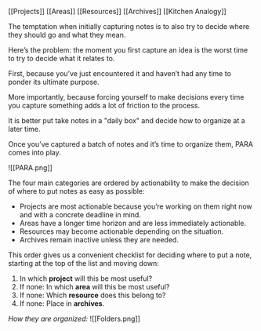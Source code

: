 [[Projects]]
[[Areas]]
[[Resources]]
[[Archives]]
[[Kitchen Analogy]]

The temptation when initially capturing notes is to also try to decide where they should go and what they mean.

Here’s the problem: the moment you first capture an idea is the worst time to try to decide what it relates to.

First, because you’ve just encountered it and haven’t had any time to ponder its ultimate purpose.

More importantly, because forcing yourself to make decisions every time you capture something adds a lot of friction to the process.

It is better put take notes in a "daily box" and decide how to organize at a later time.

Once you’ve captured a batch of notes and it’s time to organize them, PARA comes into play. 

![[PARA.png]]

The four main categories are ordered by actionability to make the decision of where to put notes as easy as possible:

- Projects are most actionable because you’re working on them right now and with a concrete deadline in mind.
- Areas have a longer time horizon and are less immediately actionable.
- Resources may become actionable depending on the situation.
- Archives remain inactive unless they are needed.

This order gives us a convenient checklist for deciding where to put a note, starting at the top of the list and moving down:

1. In which **project** will this be most useful?  
2. If none: In which **area** will this be most useful?
3. If none: Which **resource** does this belong to?
4. If none: Place in **archives**.

*How they are organized:*
![[Folders.png]]